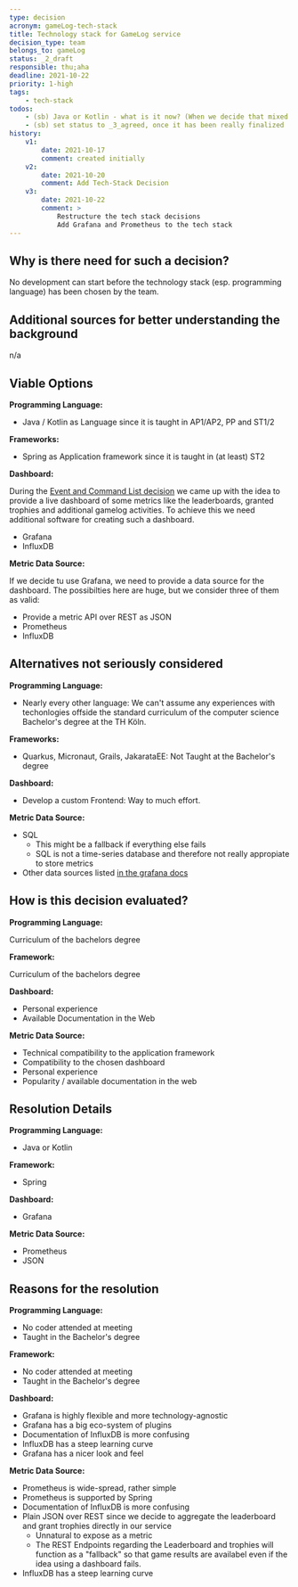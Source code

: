 ```yaml
---
type: decision
acronym: gameLog-tech-stack
title: Technology stack for GameLog service
decision_type: team
belongs_to: gameLog
status: _2_draft
responsible: thu;aha
deadline: 2021-10-22
priority: 1-high
tags: 
    - tech-stack
todos:
    - (sb) Java or Kotlin - what is it now? (When we decide that mixed language is ok, then just remove this todo)
    - (sb) set status to _3_agreed, once it has been really finalized
history:
    v1:
        date: 2021-10-17
        comment: created initially    
    v2:
        date: 2021-10-20
        comment: Add Tech-Stack Decision
    v3:
        date: 2021-10-22
        comment: >
            Restructure the tech stack decisions
            Add Grafana and Prometheus to the tech stack
---
```


## Why is there need for such a decision?

No development can start before the technology stack (esp. programming language) has been chosen by the team.

## Additional sources for better understanding the background

n/a

## Viable Options

**Programming Language:**

- Java / Kotlin as Language since it is taught in AP1/AP2, PP and ST1/2

**Frameworks:**
- Spring as Application framework since it is taught in (at least) ST2

**Dashboard:**

During the [Event and Command List decision](../gameLog-event-and-command-list) we came up with the idea to provide a live dashboard of some metrics like the leaderboards, granted trophies and additional gamelog activities. To achieve this we need additional software for creating such a dashboard.

- Grafana
- InfluxDB

**Metric Data Source:**

If we decide tu use Grafana, we need to provide a data source for the dashboard. The possibilties here are huge, but we consider three of them as valid:

- Provide a metric API over REST as JSON
- Prometheus
- InfluxDB

## Alternatives not seriously considered

**Programming Language:**

- Nearly every other language: We can't assume any experiences with techonlogies 
offside the standard curriculum of the computer science Bachelor's degree at the TH Köln. 

**Frameworks:**

- Quarkus, Micronaut, Grails, JakarataEE: Not Taught at the Bachelor's degree

**Dashboard:**

- Develop a custom Frontend: Way to much effort.

**Metric Data Source:**

- SQL
    - This might be a fallback if everything else fails
    - SQL is not a time-series database and therefore not really appropiate to store metrics
- Other data sources listed [in the grafana docs](https://grafana.com/docs/grafana/latest/datasources/)

## How is this decision evaluated?

**Programming Language:**

Curriculum of the bachelors degree
 
**Framework:**

Curriculum of the bachelors degree

**Dashboard:**

- Personal experience
- Available Documentation in the Web

**Metric Data Source:**

- Technical compatibility to the application framework
- Compatibility to the chosen dashboard
- Personal experience
- Popularity / available documentation in the web

## Resolution Details

**Programming Language:**

- Java or Kotlin

**Framework:**

- Spring

**Dashboard:**

- Grafana

**Metric Data Source:**

- Prometheus
- JSON

## Reasons for the resolution

**Programming Language:**

- No coder attended at meeting
- Taught in the Bachelor's degree

**Framework:**

- No coder attended at meeting
- Taught in the Bachelor's degree

**Dashboard:**

- Grafana is highly flexible and more technology-agnostic
- Grafana has a big eco-system of plugins
- Documentation of InfluxDB is more confusing 
- InfluxDB has a steep learning curve
- Grafana has a nicer look and feel

**Metric Data Source:**

- Prometheus is wide-spread, rather simple
- Prometheus is supported by Spring
- Documentation of InfluxDB is more confusing 
- Plain JSON over REST since we decide to aggregate the leaderboard and grant trophies directly in our service
    - Unnatural to expose as a metric
    - The REST Endpoints regarding the Leaderboard and trophies will function as a "fallback" so that game results are availabel even if the idea using a dashboard fails.
- InfluxDB has a steep learning curve